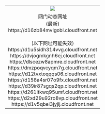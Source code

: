 ﻿<table>
  <tr></tr>
  <tr><td colspan=2 align=center><img src="https://d16zb84mvlgobl.cloudfront.net/Up/oGate.jpg" /></td></tr>
  <tr><td colspan=2 align=center>网门动态网址<br/>(最新)
<br>https://d16zb84mvlgobl.cloudfront.net
<br/><br/>(以下网址可能失效)
<br>https://d1u5sidh314vvg.cloudfront.net
<br>https://dvjogmkgnh6ej.cloudfront.net
<br>https://dlscezw8apmre.cloudfront.net
<br>https://dmzpoqvcyqm7g.cloudfront.net
<br>https://d12tvxtoqqqs06.cloudfront.net
<br>https://d158a4sr07o9fx.cloudfront.net
<br>https://d39ir87sgqs2qp.cloudfront.net
<br>https://d261ltkwq95umf.cloudfront.net
<br>https://d2xd29u92ro8vp.cloudfront.net
<br>https://d1v5qbei3jyjlj.cloudfront.net
    </td>
  </tr>
</table>
